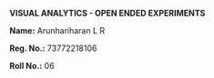 **VISUAL ANALYTICS - OPEN ENDED EXPERIMENTS**

**Name:** Arunhariharan L R

**Reg. No.:** 73772218106

**Roll No.:** 06
